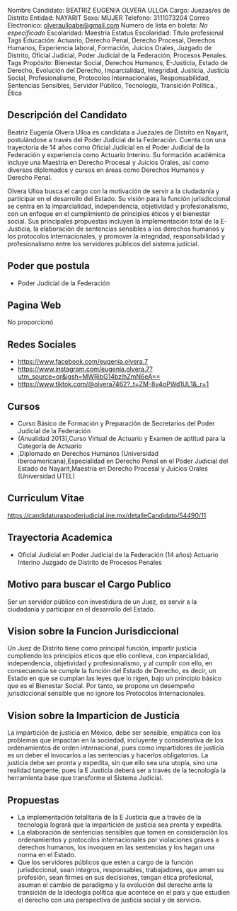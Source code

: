 Nombre Candidato: BEATRIZ EUGENIA OLVERA ULLOA
Cargo: Juezas/es de Distrito
Entidad: NAYARIT
Sexo: MUJER
Telefono: 3111073204
Correo Electronico: olveraulloabe@gmail.com
Numero de lista en boleta: *No especificado*
Escolaridad: Maestría
Estatus Escolaridad: Título profesional
Tags Educación: Actuario, Derecho Penal, Derecho Procesal, Derechos Humanos, Experiencia laboral, Formación, Juicios Orales, Juzgado de Distrito, Oficial Judicial, Poder Judicial de la Federación, Procesos Penales.
Tags Propósito: Bienestar Social, Derechos Humanos, E-Justicia, Estado de Derecho, Evolución del Derecho, Imparcialidad, Integridad, Justicia, Justicia Social, Profesionalismo, Protocolos Internacionales, Responsabilidad, Sentencias Sensibles, Servidor Público, Tecnología, Transición Política., Ética


## Descripción del Candidato 

Beatriz Eugenia Olvera Ulloa es candidata a Jueza/es de Distrito en Nayarit, postulándose a través del Poder Judicial de la Federación. Cuenta con una trayectoria de 14 años como Oficial Judicial en el Poder Judicial de la Federación y experiencia como Actuario Interino. Su formación académica incluye una Maestría en Derecho Procesal y Juicios Orales, así como diversos diplomados y cursos en áreas como Derechos Humanos y Derecho Penal.

Olvera Ulloa busca el cargo con la motivación de servir a la ciudadanía y participar en el desarrollo del Estado. Su visión para la función jurisdiccional se centra en la imparcialidad, independencia, objetividad y profesionalismo, con un enfoque en el cumplimiento de principios éticos y el bienestar social. Sus principales propuestas incluyen la implementación total de la E-Justicia, la elaboración de sentencias sensibles a los derechos humanos y los protocolos internacionales, y promover la integridad, responsabilidad y profesionalismo entre los servidores públicos del sistema judicial.


## Poder que postula

- Poder Judicial de la Federación


## Pagina Web

No proporcionó


## Redes Sociales

- https://www.facebook.com/eugenia.olvera.7
- https://www.instagram.com/eugenia.olvera.7?utm_source=qr&igsh=MWRibG14bzlhZmN6eA==
- https://www.tiktok.com/@olvera7462?_t=ZM-8v4oPWd1UL1&_r=1


## Cursos

- Curso Básico de Formación y Preparación de Secretarios del Poder Judicial de la Federación
- (Anualidad 2013),Curso Virtual de Actuario y Examen de aptitud para la Categoría de Actuario
- ,Diplomado en Derechos Humanos (Universidad Iberoamericana),Especialidad en Derecho Penal en el Poder Judicial del Estado de Nayarit,Maestría en Derecho Procesal y Juicios Orales (Universidad UTEL)


## Curriculum Vitae

https://candidaturaspoderjudicial.ine.mx/detalleCandidato/54490/11


## Trayectoria Academica

- Oficial Judicial en Poder Judicial de la Federación (14 años) Actuario Interino Juzgado de Distrito de Procesos Penales


## Motivo para buscar el Cargo Publico

Ser un servidor público con investidura de un Juez, es servir a la ciudadanía y participar en el desarrollo del Estado.


## Vision sobre la Funcion Jurisdiccional

Un Juez de Distrito tiene como principal función, impartir justicia cumpliendo los principios éticos que ello conlleva, con imparcialidad, independencia, objetividad y profesionalismo, y al cumplir con ello, en consecuencia se cumple la función del Estado de Derecho, es decir, un Estado en que se cumplan las leyes que lo rigen, bajo un principio básico que es el Bienestar Social. Por tanto, se propone un desempeño jurisdiccional sensible que no ignore los Protocolos Internacionales.


## Vision sobre la Imparticion de Justicia

La impartición de justicia en México, debe ser sensible, empática con los problemas que impactan en la sociedad, incluyente y considerativa de los ordenamientos de orden internacional, pues como impartidores de justicia es un deber el invocarlos a las sentencias y hacerlos obligatorios. La justicia debe ser pronta y expedita, sin que ello sea una utopía, sino una realidad tangente, pues la E Justicia deberá ser a través de la tecnología la herramienta base que transforme el Sistema Judicial.


## Propuestas

- La implementación totalitaria de la E Justicia que a través de la tecnología logrará que la impartición de justicia sea pronta y expedita.
- La elaboración de sentencias sensibles que tomen en consideración los ordenamientos y protocolos internacionales por violaciones graves a derechos humanos, los invoquen en las sentencias y los hagan una norma en el Estado.
- Que los servidores públicos que estén a cargo de la función jurisdiccional, sean íntegros, responsables, trabajadores, que amen su profesión, sean firmes en sus decisiones, tengan ética profesional, asuman el cambio de paradigma y la evolución del derecho ante la transición de la ideología política que acontece en el país y que estudien el derecho con una perspectiva de justicia social y de servicio.

